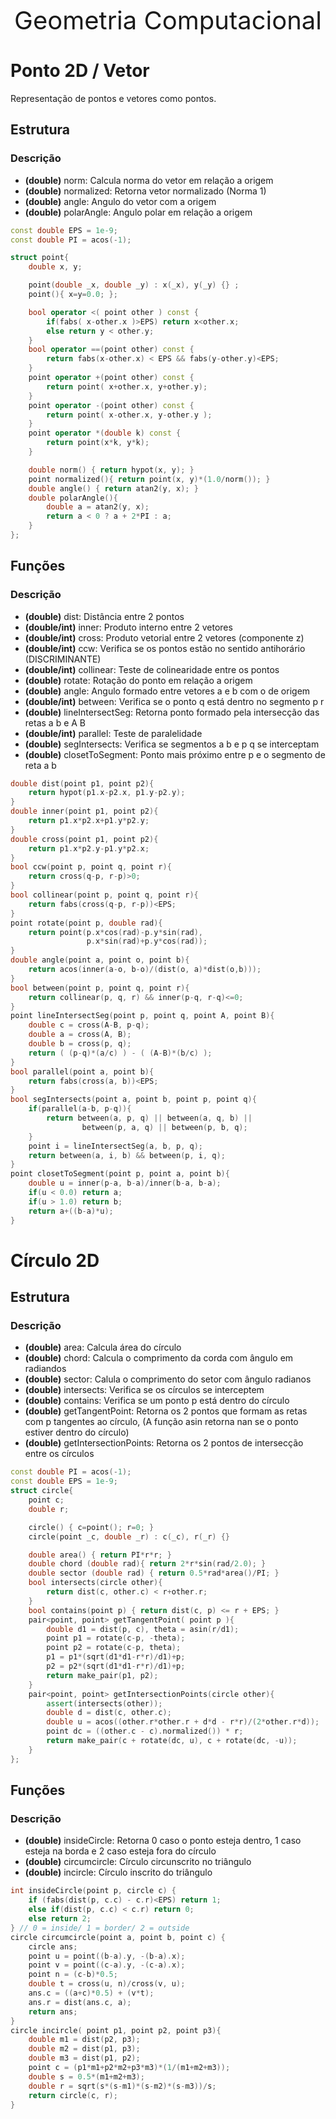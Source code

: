 
<br> <br> <br> <br> <br> <br> <br> <br> <br> <br> <br> <br> <br> <br> <br> <br> <br> <br>
<div  style="font-size: 40px" align="center">
Geometria Computacional
</div>

<div style="page-break-after: always;"></div>

# Ponto 2D / Vetor

Representação de pontos e vetores como pontos.

## Estrutura

### Descrição

- **(double)** norm: Calcula norma do vetor em relação a origem
- **(double)** normalized: Retorna vetor normalizado (Norma 1) 
- **(double)** angle: Angulo do vetor com a origem 
- **(double)** polarAngle: Angulo polar em relação a origem 

```c++
const double EPS = 1e-9;
const double PI = acos(-1);

struct point{
    double x, y;

    point(double _x, double _y) : x(_x), y(_y) {} ;
    point(){ x=y=0.0; };

    bool operator <( point other ) const {
        if(fabs( x-other.x )>EPS) return x<other.x;
        else return y < other.y;
    }
    bool operator ==(point other) const {  
        return fabs(x-other.x) < EPS && fabs(y-other.y)<EPS;
    }
    point operator +(point other) const {
        return point( x+other.x, y+other.y);
    }
    point operator -(point other) const {
        return point( x-other.x, y-other.y );
    }
    point operator *(double k) const {
        return point(x*k, y*k);
    }

    double norm() { return hypot(x, y); }
    point normalized(){ return point(x, y)*(1.0/norm()); }
    double angle() { return atan2(y, x); }
    double polarAngle(){
        double a = atan2(y, x);
        return a < 0 ? a + 2*PI : a; 
    }
};
```

<div style="page-break-after: always;"></div>

## Funções

### Descrição

- **(double)** dist: Distância entre 2 pontos 
- **(double/int)** inner: Produto interno entre 2 vetores
- **(double/int)** cross: Produto vetorial entre 2 vetores (componente z)
- **(double/int)** ccw: Verifica se os pontos estão no sentido antihorário (DISCRIMINANTE)
- **(double/int)** collinear: Teste de colinearidade entre os pontos
- **(double)** rotate: Rotação do ponto em relação a origem
- **(double)** angle: Angulo formado entre vetores a e b com o de origem
- **(double/int)** between: Verifica se o ponto q está dentro no segmento p r 
- **(double)** lineIntersectSeg: Retorna ponto formado pela intersecção das retas a b e A B
- **(double/int)** parallel: Teste de paralelidade
- **(double)** segIntersects: Verifica se segmentos a b e p q se interceptam
- **(double)** closetToSegment: Ponto mais próximo entre p e o segmento de reta a b

```c++
double dist(point p1, point p2){
    return hypot(p1.x-p2.x, p1.y-p2.y);
}
double inner(point p1, point p2){
    return p1.x*p2.x+p1.y*p2.y;
}
double cross(point p1, point p2){
    return p1.x*p2.y-p1.y*p2.x;
}
bool ccw(point p, point q, point r){
    return cross(q-p, r-p)>0;
}
bool collinear(point p, point q, point r){
    return fabs(cross(q-p, r-p))<EPS;
}
point rotate(point p, double rad){
    return point(p.x*cos(rad)-p.y*sin(rad), 
                 p.x*sin(rad)+p.y*cos(rad));
}
double angle(point a, point o, point b){
    return acos(inner(a-o, b-o)/(dist(o, a)*dist(o,b)));
}
bool between(point p, point q, point r){
    return collinear(p, q, r) && inner(p-q, r-q)<=0;
}
point lineIntersectSeg(point p, point q, point A, point B){
    double c = cross(A-B, p-q);
    double a = cross(A, B);
    double b = cross(p, q);
    return ( (p-q)*(a/c) ) - ( (A-B)*(b/c) );
}
bool parallel(point a, point b){
    return fabs(cross(a, b))<EPS;
}
bool segIntersects(point a, point b, point p, point q){
    if(parallel(a-b, p-q)){
        return between(a, p, q) || between(a, q, b) ||
                between(p, a, q) || between(p, b, q);
    }
    point i = lineIntersectSeg(a, b, p, q);
    return between(a, i, b) && between(p, i, q);
}
point closetToSegment(point p, point a, point b){
    double u = inner(p-a, b-a)/inner(b-a, b-a);
    if(u < 0.0) return a;
    if(u > 1.0) return b;
    return a+((b-a)*u);
}
```

<div style="page-break-after: always;"></div>

# Círculo 2D

## Estrutura

### Descrição

- **(double)** area: Calcula área do círculo
- **(double)** chord: Calcula o comprimento da corda com ângulo em radiandos
- **(double)** sector: Calula o comprimento do setor com ângulo radianos
- **(double)** intersects: Verifica se os círculos se interceptem
- **(double)** contains: Verifica se um ponto p está dentro do círculo
- **(double)** getTangentPoint: Retorna os 2 pontos que formam as retas com p tangentes ao círculo, (A função asin retorna nan se o ponto estiver dentro do círculo)
- **(double)** getIntersectionPoints: Retorna os 2 pontos de intersecção entre os círculos

```c++
const double PI = acos(-1);
const double EPS = 1e-9;
struct circle{
    point c;
    double r;

    circle() { c=point(); r=0; }
    circle(point _c, double _r) : c(_c), r(_r) {}

    double area() { return PI*r*r; }
    double chord (double rad){ return 2*r*sin(rad/2.0); } 
    double sector (double rad) { return 0.5*rad*area()/PI; }
    bool intersects(circle other){
        return dist(c, other.c) < r+other.r;
    }
    bool contains(point p) { return dist(c, p) <= r + EPS; }
    pair<point, point> getTangentPoint( point p ){
        double d1 = dist(p, c), theta = asin(r/d1);
        point p1 = rotate(c-p, -theta);
        point p2 = rotate(c-p, theta);
        p1 = p1*(sqrt(d1*d1-r*r)/d1)+p;
        p2 = p2*(sqrt(d1*d1-r*r)/d1)+p;
        return make_pair(p1, p2);
    }
    pair<point, point> getIntersectionPoints(circle other){
        assert(intersects(other));
        double d = dist(c, other.c);
        double u = acos((other.r*other.r + d*d - r*r)/(2*other.r*d));
        point dc = ((other.c - c).normalized()) * r;
        return make_pair(c + rotate(dc, u), c + rotate(dc, -u));
    }
};
```
<div style="page-break-after: always;"></div>

## Funções

### Descrição

- **(double)** insideCircle: Retorna 0 caso o ponto esteja dentro, 1 caso esteja na borda e 2 caso esteja fora do círculo
- **(double)** circumcircle: Círculo circunscrito no triângulo
- **(double)** incircle: Círculo inscrito do triângulo

```c++
int insideCircle(point p, circle c) {
    if (fabs(dist(p, c.c) - c.r)<EPS) return 1;
    else if(dist(p, c.c) < c.r) return 0;
    else return 2;
} // 0 = inside/ 1 = border/ 2 = outside
circle circumcircle(point a, point b, point c) {
    circle ans;
    point u = point((b-a).y, -(b-a).x);
    point v = point((c-a).y, -(c-a).x);
    point n = (c-b)*0.5;
    double t = cross(u, n)/cross(v, u);
    ans.c = ((a+c)*0.5) + (v*t);
    ans.r = dist(ans.c, a);
    return ans;
}
circle incircle( point p1, point p2, point p3){
    double m1 = dist(p2, p3);
    double m2 = dist(p1, p3);
    double m3 = dist(p1, p2);
    point c = (p1*m1+p2*m2+p3*m3)*(1/(m1+m2+m3));
    double s = 0.5*(m1+m2+m3);
    double r = sqrt(s*(s-m1)*(s-m2)*(s-m3))/s;
    return circle(c, r);
}

```
<div style="page-break-after: always;"></div>
